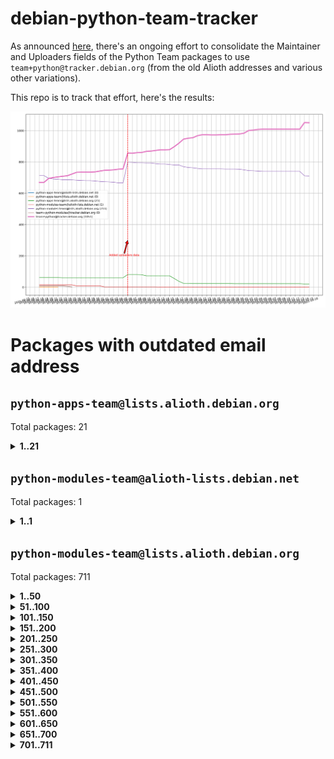 # debian-python-team-tracker



As announced [here](https://lists.debian.org/debian-python/2021/08/msg00006.html), there's an ongoing effort to consolidate the Maintainer and Uploaders fields of the Python Team packages to use `team+python@tracker.debian.org` (from the old Alioth addresses and various other variations).



This repo is to track that effort, here's the results:



![Python team emails](images/python_team_emails.svg)


# Packages with outdated email address

## `python-apps-team@lists.alioth.debian.org`
Total packages: 21
<details>
<summary><b>1..21</b></summary>


| # | Package | Version |
| --- | --- | --- |
| 1 | [archmage](https://tracker.debian.org/archmage) | 1:0.4.2.1-1 |
| 2 | [ctop](https://tracker.debian.org/ctop) | 1.0.0-2.1 |
| 3 | [cython](https://tracker.debian.org/cython) | 0.29.14-1 |
| 4 | [db2twitter](https://tracker.debian.org/db2twitter) | 0.6-1.1 |
| 5 | [dodgy](https://tracker.debian.org/dodgy) | 0.1.9-3 |
| 6 | [etm](https://tracker.debian.org/etm) | 3.2.30-1.1 |
| 7 | [firmware-microbit-micropython](https://tracker.debian.org/firmware-microbit-micropython) | 1.0.1-2 |
| 8 | [flatlatex](https://tracker.debian.org/flatlatex) | 0.8-1.1 |
| 9 | [freealchemist](https://tracker.debian.org/freealchemist) | 0.5-1.1 |
| 10 | [kanboard-cli](https://tracker.debian.org/kanboard-cli) | 0.0.2-1.1 |
| 11 | [lightyears](https://tracker.debian.org/lightyears) | 1.4-2 |
| 12 | [muttdown](https://tracker.debian.org/muttdown) | 0.3.4-1 |
| 13 | [pelican](https://tracker.debian.org/pelican) | 4.0.1+dfsg-1.1 |
| 14 | [pipenv](https://tracker.debian.org/pipenv) | 11.9.0-1.1 |
| 15 | [prospector](https://tracker.debian.org/prospector) | 1.1.7-2 |
| 16 | [pybik](https://tracker.debian.org/pybik) | 3.0-3.1 |
| 17 | [retweet](https://tracker.debian.org/retweet) | 0.10-1.1 |
| 18 | [sen](https://tracker.debian.org/sen) | 0.6.1-0.1 |
| 19 | [sinntp](https://tracker.debian.org/sinntp) | 1.6-1.2 |
| 20 | [smem](https://tracker.debian.org/smem) | 1.5-1.1 |
| 21 | [voltron](https://tracker.debian.org/voltron) | 0.1.7+git20200109-1.1 |
</details>

## `python-modules-team@alioth-lists.debian.net`
Total packages: 1
<details>
<summary><b>1..1</b></summary>


| # | Package | Version |
| --- | --- | --- |
| 1 | [setuptools-scm](https://tracker.debian.org/setuptools-scm) | 4.1.2-3 |
</details>

## `python-modules-team@lists.alioth.debian.org`
Total packages: 711
<details>
<summary><b>1..50</b></summary>


| # | Package | Version |
| --- | --- | --- |
| 1 | [anorack](https://tracker.debian.org/anorack) | 0.2.7-1 |
| 2 | [anosql](https://tracker.debian.org/anosql) | 1.0.1-1 |
| 3 | [appdirs](https://tracker.debian.org/appdirs) | 1.4.4-1 |
| 4 | [asn1crypto](https://tracker.debian.org/asn1crypto) | 1.4.0-1 |
| 5 | [astral](https://tracker.debian.org/astral) | 1.6.1-2 |
| 6 | [authheaders](https://tracker.debian.org/authheaders) | 0.13.0-1 |
| 7 | [authres](https://tracker.debian.org/authres) | 1.2.0-2 |
| 8 | [automat](https://tracker.debian.org/automat) | 20.2.0-1 |
| 9 | [azure-cosmos-table-python](https://tracker.debian.org/azure-cosmos-table-python) | 1.0.5+git20191025-5 |
| 10 | [babelfish](https://tracker.debian.org/babelfish) | 0.5.4-3 |
| 11 | [bdist-nsi](https://tracker.debian.org/bdist-nsi) | 0.1.5-2 |
| 12 | [behave](https://tracker.debian.org/behave) | 1.2.6-3 |
| 13 | [bernhard](https://tracker.debian.org/bernhard) | 0.2.6-2 |
| 14 | [betamax](https://tracker.debian.org/betamax) | 0.8.1-2 |
| 15 | [bibtexparser](https://tracker.debian.org/bibtexparser) | 1.1.0+ds-3 |
| 16 | [binaryornot](https://tracker.debian.org/binaryornot) | 0.4.4+dfsg-4 |
| 17 | [bitstruct](https://tracker.debian.org/bitstruct) | 8.9.0-1 |
| 18 | [blessings](https://tracker.debian.org/blessings) | 1.6-3 |
| 19 | [blinker](https://tracker.debian.org/blinker) | 1.4+dfsg1-0.3 |
| 20 | [bottleneck](https://tracker.debian.org/bottleneck) | 1.2.1+ds1-2 |
| 21 | [case](https://tracker.debian.org/case) | 1.5.3+dfsg-3 |
| 22 | [celery-batches](https://tracker.debian.org/celery-batches) | 0.2-2 |
| 23 | [celery-haystack](https://tracker.debian.org/celery-haystack) | 0.10-4 |
| 24 | [cerealizer](https://tracker.debian.org/cerealizer) | 0.8.1-3 |
| 25 | [chardet](https://tracker.debian.org/chardet) | 4.0.0-1 |
| 26 | [chargebee-python](https://tracker.debian.org/chargebee-python) | 1.6.6-1 |
| 27 | [chargebee2-python](https://tracker.debian.org/chargebee2-python) | 2.7.3-1 |
| 28 | [circuits](https://tracker.debian.org/circuits) | 3.1.0+ds1-2 |
| 29 | [codicefiscale](https://tracker.debian.org/codicefiscale) | 0.9+ds0-2 |
| 30 | [colorclass](https://tracker.debian.org/colorclass) | 2.2.0-2.1 |
| 31 | [colorspacious](https://tracker.debian.org/colorspacious) | 1.1.2-2 |
| 32 | [commonmark](https://tracker.debian.org/commonmark) | 0.9.1-3 |
| 33 | [constantly](https://tracker.debian.org/constantly) | 15.1.0-2 |
| 34 | [contextlib2](https://tracker.debian.org/contextlib2) | 0.6.0.post1-1 |
| 35 | [cookiecutter](https://tracker.debian.org/cookiecutter) | 1.6.0-4 |
| 36 | [coreapi](https://tracker.debian.org/coreapi) | 2.3.3-4 |
| 37 | [coreschema](https://tracker.debian.org/coreschema) | 0.0.4-3 |
| 38 | [cov-core](https://tracker.debian.org/cov-core) | 1.15.0-3 |
| 39 | [cppy](https://tracker.debian.org/cppy) | 1.1.0-2 |
| 40 | [cram](https://tracker.debian.org/cram) | 0.7-4 |
| 41 | [cssutils](https://tracker.debian.org/cssutils) | 1.0.2-3 |
| 42 | [d2to1](https://tracker.debian.org/d2to1) | 0.2.12-2 |
| 43 | [deap](https://tracker.debian.org/deap) | 1.3.1-2 |
| 44 | [debiancontributors](https://tracker.debian.org/debiancontributors) | 0.7.8-2 |
| 45 | [devpi-common](https://tracker.debian.org/devpi-common) | 3.2.2-1.1 |
| 46 | [django-ajax-selects](https://tracker.debian.org/django-ajax-selects) | 1.7.0-3 |
| 47 | [django-anymail](https://tracker.debian.org/django-anymail) | 7.1.0-1 |
| 48 | [django-bitfield](https://tracker.debian.org/django-bitfield) | 1.9.6-2 |
| 49 | [django-countries](https://tracker.debian.org/django-countries) | 6.0-1 |
| 50 | [django-dirtyfields](https://tracker.debian.org/django-dirtyfields) | 1.3.1-2 |
</details>
<details>
<summary><b>51..100</b></summary>

| # | Package | Version |
| --- | --- | --- |
| 51 | [django-downloadview](https://tracker.debian.org/django-downloadview) | 2.1.1-1 |
| 52 | [django-environ](https://tracker.debian.org/django-environ) | 0.4.4-2 |
| 53 | [django-filter](https://tracker.debian.org/django-filter) | 2.4.0-1 |
| 54 | [django-fsm-admin](https://tracker.debian.org/django-fsm-admin) | 1.2.4-2 |
| 55 | [django-hvad](https://tracker.debian.org/django-hvad) | 1.8.0-1.1 |
| 56 | [django-impersonate](https://tracker.debian.org/django-impersonate) | 1.5-1 |
| 57 | [django-js-reverse](https://tracker.debian.org/django-js-reverse) | 0.7.3-1.1 |
| 58 | [django-macaddress](https://tracker.debian.org/django-macaddress) | 1.5.0-2 |
| 59 | [django-markupfield](https://tracker.debian.org/django-markupfield) | 2.0.0-1 |
| 60 | [django-memoize](https://tracker.debian.org/django-memoize) | 2.2.0+dfsg-1 |
| 61 | [django-nose](https://tracker.debian.org/django-nose) | 1.4.6-2.1 |
| 62 | [django-notification](https://tracker.debian.org/django-notification) | 1.2.0-3 |
| 63 | [django-organizations](https://tracker.debian.org/django-organizations) | 1.1.2-1 |
| 64 | [django-pagination](https://tracker.debian.org/django-pagination) | 1.0.7-4 |
| 65 | [django-paintstore](https://tracker.debian.org/django-paintstore) | 0.2-4 |
| 66 | [django-picklefield](https://tracker.debian.org/django-picklefield) | 3.0.1-1 |
| 67 | [django-pipeline](https://tracker.debian.org/django-pipeline) | 1.6.14-3 |
| 68 | [django-q](https://tracker.debian.org/django-q) | 1.2.1-1 |
| 69 | [django-recurrence](https://tracker.debian.org/django-recurrence) | 1.10.3-1 |
| 70 | [django-redis-sessions](https://tracker.debian.org/django-redis-sessions) | 0.6.1-2 |
| 71 | [django-simple-redis-admin](https://tracker.debian.org/django-simple-redis-admin) | 1.4.0-2 |
| 72 | [django-stronghold](https://tracker.debian.org/django-stronghold) | 0.3.0+debian-2 |
| 73 | [django-webpack-loader](https://tracker.debian.org/django-webpack-loader) | 0.6.0-2 |
| 74 | [django-websocket-redis](https://tracker.debian.org/django-websocket-redis) | 0.4.7-2 |
| 75 | [django-wkhtmltopdf](https://tracker.debian.org/django-wkhtmltopdf) | 3.3.0-1 |
| 76 | [django-xmlrpc](https://tracker.debian.org/django-xmlrpc) | 0.1.8-2 |
| 77 | [djangorestframework-api-key](https://tracker.debian.org/djangorestframework-api-key) | 2.0.0-2 |
| 78 | [djangorestframework-filters](https://tracker.debian.org/djangorestframework-filters) | 1.0.0.dev0-1 |
| 79 | [dkimpy](https://tracker.debian.org/dkimpy) | 1.0.5-1 |
| 80 | [dnsdiag](https://tracker.debian.org/dnsdiag) | 1.7.0-1 |
| 81 | [dnspython](https://tracker.debian.org/dnspython) | 2.0.0-1 |
| 82 | [dockerpty](https://tracker.debian.org/dockerpty) | 0.4.1-2 |
| 83 | [dominate](https://tracker.debian.org/dominate) | 2.3.1-2 |
| 84 | [doublex](https://tracker.debian.org/doublex) | 1.9.2-1 |
| 85 | [drf-generators](https://tracker.debian.org/drf-generators) | 0.5.0-1 |
| 86 | [easyprocess](https://tracker.debian.org/easyprocess) | 0.2.5-2 |
| 87 | [elasticsearch-curator](https://tracker.debian.org/elasticsearch-curator) | 5.8.1-1 |
| 88 | [entrypoints](https://tracker.debian.org/entrypoints) | 0.3-3 |
| 89 | [enum34](https://tracker.debian.org/enum34) | 1.1.6-4 |
| 90 | [enzyme](https://tracker.debian.org/enzyme) | 0.4.1-2 |
| 91 | [exam](https://tracker.debian.org/exam) | 0.10.5-3 |
| 92 | [factory-boy](https://tracker.debian.org/factory-boy) | 2.11.1-3 |
| 93 | [faker](https://tracker.debian.org/faker) | 0.9.3-0.1 |
| 94 | [fakesleep](https://tracker.debian.org/fakesleep) | 0.1-2 |
| 95 | [fastchunking](https://tracker.debian.org/fastchunking) | 0.0.3-2 |
| 96 | [feedgenerator](https://tracker.debian.org/feedgenerator) | 1.9-2 |
| 97 | [flake8-polyfill](https://tracker.debian.org/flake8-polyfill) | 1.0.2-2 |
| 98 | [flask-api](https://tracker.debian.org/flask-api) | 1.1+dfsg-1.1 |
| 99 | [flask-assets](https://tracker.debian.org/flask-assets) | 2.0-1 |
| 100 | [flask-babelex](https://tracker.debian.org/flask-babelex) | 0.9.4-1 |
</details>
<details>
<summary><b>101..150</b></summary>

| # | Package | Version |
| --- | --- | --- |
| 101 | [flask-bcrypt](https://tracker.debian.org/flask-bcrypt) | 0.7.1-2 |
| 102 | [flask-compress](https://tracker.debian.org/flask-compress) | 1.4.0-3 |
| 103 | [flask-gravatar](https://tracker.debian.org/flask-gravatar) | 0.4.2-2 |
| 104 | [flask-htmlmin](https://tracker.debian.org/flask-htmlmin) | 1.3.2-2 |
| 105 | [flask-ldapconn](https://tracker.debian.org/flask-ldapconn) | 0.7.2-1.1 |
| 106 | [flask-limiter](https://tracker.debian.org/flask-limiter) | 1.0.1-2 |
| 107 | [flask-login](https://tracker.debian.org/flask-login) | 0.5.0-1 |
| 108 | [flask-mail](https://tracker.debian.org/flask-mail) | 0.9.1+dfsg1-1.1 |
| 109 | [flask-mongoengine](https://tracker.debian.org/flask-mongoengine) | 0.9.3-4 |
| 110 | [flask-multistatic](https://tracker.debian.org/flask-multistatic) | 1.0-2 |
| 111 | [flask-paranoid](https://tracker.debian.org/flask-paranoid) | 0.2.0-3.1 |
| 112 | [flask-script](https://tracker.debian.org/flask-script) | 2.0.6-2 |
| 113 | [flask-silk](https://tracker.debian.org/flask-silk) | 0.2-18 |
| 114 | [flask-wtf](https://tracker.debian.org/flask-wtf) | 0.14.3-1 |
| 115 | [flufl.bounce](https://tracker.debian.org/flufl.bounce) | 3.0.1-1 |
| 116 | [flufl.enum](https://tracker.debian.org/flufl.enum) | 4.1.1-3 |
| 117 | [flufl.i18n](https://tracker.debian.org/flufl.i18n) | 3.0.1-1 |
| 118 | [flufl.lock](https://tracker.debian.org/flufl.lock) | 5.0.1-1 |
| 119 | [flufl.password](https://tracker.debian.org/flufl.password) | 1.3-3 |
| 120 | [flufl.testing](https://tracker.debian.org/flufl.testing) | 0.7-2 |
| 121 | [freetype-py](https://tracker.debian.org/freetype-py) | 2.2.0-1 |
| 122 | [gerritlib](https://tracker.debian.org/gerritlib) | 0.8.0-2 |
| 123 | [gmplot](https://tracker.debian.org/gmplot) | 1.2.0-2 |
| 124 | [gpxpy](https://tracker.debian.org/gpxpy) | 1.4.2-1 |
| 125 | [gtextfsm](https://tracker.debian.org/gtextfsm) | 1.1.0-2 |
| 126 | [gtts](https://tracker.debian.org/gtts) | 2.0.3-1 |
| 127 | [gtts-token](https://tracker.debian.org/gtts-token) | 1.1.3-1 |
| 128 | [guzzle-sphinx-theme](https://tracker.debian.org/guzzle-sphinx-theme) | 0.7.11-5 |
| 129 | [hachoir](https://tracker.debian.org/hachoir) | 3.1.0+dfsg-3 |
| 130 | [haproxy-log-analysis](https://tracker.debian.org/haproxy-log-analysis) | 2.0~b0-2 |
| 131 | [heapdict](https://tracker.debian.org/heapdict) | 1.0.1-1 |
| 132 | [hiro](https://tracker.debian.org/hiro) | 0.5-2 |
| 133 | [httpx](https://tracker.debian.org/httpx) | 0.16.1-1 |
| 134 | [hypothesis-auto](https://tracker.debian.org/hypothesis-auto) | 1.1.4-2 |
| 135 | [importmagic](https://tracker.debian.org/importmagic) | 0.1.7-2 |
| 136 | [inflection](https://tracker.debian.org/inflection) | 0.3.1-2 |
| 137 | [ipdb](https://tracker.debian.org/ipdb) | 0.13.3-1 |
| 138 | [isodate](https://tracker.debian.org/isodate) | 0.6.0-2 |
| 139 | [itypes](https://tracker.debian.org/itypes) | 1.1.0-4 |
| 140 | [jaraco.itertools](https://tracker.debian.org/jaraco.itertools) | 2.0.1-4 |
| 141 | [javaproperties](https://tracker.debian.org/javaproperties) | 0.7.0-1 |
| 142 | [jinja2-time](https://tracker.debian.org/jinja2-time) | 0.2.0-2 |
| 143 | [jpy](https://tracker.debian.org/jpy) | 0.9.0-3 |
| 144 | [jpylyzer](https://tracker.debian.org/jpylyzer) | 2.0.0-3 |
| 145 | [json-tricks](https://tracker.debian.org/json-tricks) | 3.11.0-2 |
| 146 | [jsonhyperschema-codec](https://tracker.debian.org/jsonhyperschema-codec) | 1.0.3-2 |
| 147 | [jsonpickle](https://tracker.debian.org/jsonpickle) | 1.2-1 |
| 148 | [junos-eznc](https://tracker.debian.org/junos-eznc) | 2.1.7-3 |
| 149 | [jupyter-sphinx-theme](https://tracker.debian.org/jupyter-sphinx-theme) | 0.0.6+ds1-10 |
| 150 | [kitchen](https://tracker.debian.org/kitchen) | 1.2.6-2 |
</details>
<details>
<summary><b>151..200</b></summary>

| # | Package | Version |
| --- | --- | --- |
| 151 | [kivy](https://tracker.debian.org/kivy) | 1.11.0-2 |
| 152 | [lazr.delegates](https://tracker.debian.org/lazr.delegates) | 2.0.3-2 |
| 153 | [lazr.smtptest](https://tracker.debian.org/lazr.smtptest) | 2.0.3-2 |
| 154 | [lexicon](https://tracker.debian.org/lexicon) | 3.3.17-1 |
| 155 | [libthumbor](https://tracker.debian.org/libthumbor) | 1.3.3-2 |
| 156 | [logilab-constraint](https://tracker.debian.org/logilab-constraint) | 0.6.0-2 |
| 157 | [mako](https://tracker.debian.org/mako) | 1.1.3+ds1-2 |
| 158 | [manuel](https://tracker.debian.org/manuel) | 1.10.1-2 |
| 159 | [markupsafe](https://tracker.debian.org/markupsafe) | 1.1.1-1 |
| 160 | [mercurial-extension-utils](https://tracker.debian.org/mercurial-extension-utils) | 1.5.1-1 |
| 161 | [mercurial-extension-utils](https://tracker.debian.org/mercurial-extension-utils) | 1.5.1-3 |
| 162 | [mercurial-keyring](https://tracker.debian.org/mercurial-keyring) | 1.3.1-3 |
| 163 | [microsoft-authentication-extensions-for-python](https://tracker.debian.org/microsoft-authentication-extensions-for-python) | 0.3.0-1 |
| 164 | [milksnake](https://tracker.debian.org/milksnake) | 0.1.5-1 |
| 165 | [mimerender](https://tracker.debian.org/mimerender) | 0.6.0-2 |
| 166 | [mmllib](https://tracker.debian.org/mmllib) | 0.3.0.post1-2 |
| 167 | [mockldap](https://tracker.debian.org/mockldap) | 0.3.0-4 |
| 168 | [modernize](https://tracker.debian.org/modernize) | 0.7-2 |
| 169 | [moksha.common](https://tracker.debian.org/moksha.common) | 1.2.5-4 |
| 170 | [more-itertools](https://tracker.debian.org/more-itertools) | 4.2.0-3 |
| 171 | [mrtparse](https://tracker.debian.org/mrtparse) | 1.6-2 |
| 172 | [musicbrainzngs](https://tracker.debian.org/musicbrainzngs) | 0.7.1-2 |
| 173 | [mutagen](https://tracker.debian.org/mutagen) | 1.45.1-2 |
| 174 | [mwic](https://tracker.debian.org/mwic) | 0.7.8-1 |
| 175 | [mysql-connector-python](https://tracker.debian.org/mysql-connector-python) | 8.0.15-2 |
| 176 | [nb2plots](https://tracker.debian.org/nb2plots) | 0.6-2 |
| 177 | [netifaces](https://tracker.debian.org/netifaces) | 0.10.9-0.2 |
| 178 | [netmiko](https://tracker.debian.org/netmiko) | 2.4.2-1 |
| 179 | [networkx](https://tracker.debian.org/networkx) | 2.5+ds-2 |
| 180 | [nose](https://tracker.debian.org/nose) | 1.3.7-6 |
| 181 | [nose](https://tracker.debian.org/nose) | 1.3.7-7 |
| 182 | [nose2](https://tracker.debian.org/nose2) | 0.9.2-1 |
| 183 | [nose2-cov](https://tracker.debian.org/nose2-cov) | 1.0a4-3 |
| 184 | [ntplib](https://tracker.debian.org/ntplib) | 0.3.3-2 |
| 185 | [numpy-stl](https://tracker.debian.org/numpy-stl) | 2.9.0-1 |
| 186 | [numpydoc](https://tracker.debian.org/numpydoc) | 1.1.0-3 |
| 187 | [obsub](https://tracker.debian.org/obsub) | 0.2-4 |
| 188 | [okasha](https://tracker.debian.org/okasha) | 0.2.4-4 |
| 189 | [overpass](https://tracker.debian.org/overpass) | 0.7-1 |
| 190 | [paramiko](https://tracker.debian.org/paramiko) | 2.7.2-1 |
| 191 | [pastescript](https://tracker.debian.org/pastescript) | 2.0.2-4 |
| 192 | [pcapy](https://tracker.debian.org/pcapy) | 0.11.4-2 |
| 193 | [pdfkit](https://tracker.debian.org/pdfkit) | 0.6.1-2 |
| 194 | [pep8](https://tracker.debian.org/pep8) | 1.7.1-9 |
| 195 | [pep8-naming](https://tracker.debian.org/pep8-naming) | 0.10.0-1 |
| 196 | [pg8000](https://tracker.debian.org/pg8000) | 1.10.6-2 |
| 197 | [pidcat](https://tracker.debian.org/pidcat) | 2.1.0-4 |
| 198 | [pilkit](https://tracker.debian.org/pilkit) | 2.0-3 |
| 199 | [plastex](https://tracker.debian.org/plastex) | 2.1-2 |
| 200 | [ply](https://tracker.debian.org/ply) | 3.11-4 |
</details>
<details>
<summary><b>201..250</b></summary>

| # | Package | Version |
| --- | --- | --- |
| 201 | [portio](https://tracker.debian.org/portio) | 0.5-4 |
| 202 | [postgresfixture](https://tracker.debian.org/postgresfixture) | 0.4.2-1 |
| 203 | [power](https://tracker.debian.org/power) | 1.4+dfsg-4 |
| 204 | [pprintpp](https://tracker.debian.org/pprintpp) | 0.4.0-2 |
| 205 | [preggy](https://tracker.debian.org/preggy) | 1.4.4-1 |
| 206 | [prettytable](https://tracker.debian.org/prettytable) | 0.7.2-5 |
| 207 | [proxmoxer](https://tracker.debian.org/proxmoxer) | 1.0.3-2 |
| 208 | [ptable](https://tracker.debian.org/ptable) | 0.9.2-2 |
| 209 | [py-macaroon-bakery](https://tracker.debian.org/py-macaroon-bakery) | 1.3.1-1 |
| 210 | [py-radix](https://tracker.debian.org/py-radix) | 0.10.0-3 |
| 211 | [py3dns](https://tracker.debian.org/py3dns) | 3.2.1-1 |
| 212 | [pyasn1](https://tracker.debian.org/pyasn1) | 0.4.8-1 |
| 213 | [pybindgen](https://tracker.debian.org/pybindgen) | 0.20.0+dfsg1-2 |
| 214 | [pycairo](https://tracker.debian.org/pycairo) | 1.16.2-3 |
| 215 | [pycairo](https://tracker.debian.org/pycairo) | 1.16.2-4 |
| 216 | [pycallgraph](https://tracker.debian.org/pycallgraph) | 1.1.3-1.2 |
| 217 | [pycares](https://tracker.debian.org/pycares) | 3.1.1-1 |
| 218 | [pycifrw](https://tracker.debian.org/pycifrw) | 4.4-2 |
| 219 | [pyclamd](https://tracker.debian.org/pyclamd) | 0.4.0-2 |
| 220 | [pycodestyle](https://tracker.debian.org/pycodestyle) | 2.6.0-1 |
| 221 | [pycparser](https://tracker.debian.org/pycparser) | 2.20-3 |
| 222 | [pycryptodome](https://tracker.debian.org/pycryptodome) | 3.9.7+dfsg1-1 |
| 223 | [pycxx](https://tracker.debian.org/pycxx) | 7.1.4-0.1 |
| 224 | [pydbus](https://tracker.debian.org/pydbus) | 0.6.0-4 |
| 225 | [pydenticon](https://tracker.debian.org/pydenticon) | 0.3.1-2 |
| 226 | [pydispatcher](https://tracker.debian.org/pydispatcher) | 2.0.5-2 |
| 227 | [pydle](https://tracker.debian.org/pydle) | 0.9.4-2 |
| 228 | [pyeapi](https://tracker.debian.org/pyeapi) | 0.8.1-2 |
| 229 | [pyee](https://tracker.debian.org/pyee) | 7.0.2-1 |
| 230 | [pyenchant](https://tracker.debian.org/pyenchant) | 3.2.0-1 |
| 231 | [pyfg](https://tracker.debian.org/pyfg) | 0.50-2 |
| 232 | [pyfiglet](https://tracker.debian.org/pyfiglet) | 0.8.0+dfsg-1 |
| 233 | [pyfribidi](https://tracker.debian.org/pyfribidi) | 0.12.0+repack-7 |
| 234 | [pygame](https://tracker.debian.org/pygame) | 1.9.6+dfsg-2 |
| 235 | [pygeoif](https://tracker.debian.org/pygeoif) | 0.7-2 |
| 236 | [pygithub](https://tracker.debian.org/pygithub) | 1.43.7-1 |
| 237 | [pygments](https://tracker.debian.org/pygments) | 2.3.1+dfsg-3 |
| 238 | [pygtail](https://tracker.debian.org/pygtail) | 0.6.1-2 |
| 239 | [pygtkspellcheck](https://tracker.debian.org/pygtkspellcheck) | 4.0.5-2 |
| 240 | [pyhamcrest](https://tracker.debian.org/pyhamcrest) | 1.9.0-3 |
| 241 | [pyinotify](https://tracker.debian.org/pyinotify) | 0.9.6-1.3 |
| 242 | [pyiosxr](https://tracker.debian.org/pyiosxr) | 0.52-1.1 |
| 243 | [pyjavaproperties](https://tracker.debian.org/pyjavaproperties) | 0.7-2 |
| 244 | [pyjokes](https://tracker.debian.org/pyjokes) | 0.5.0-3 |
| 245 | [pykcs11](https://tracker.debian.org/pykcs11) | 1.5.10-1 |
| 246 | [pylama](https://tracker.debian.org/pylama) | 7.4.3-3 |
| 247 | [pylibmc](https://tracker.debian.org/pylibmc) | 1.5.2-3 |
| 248 | [pylint-celery](https://tracker.debian.org/pylint-celery) | 0.3-5 |
| 249 | [pylint-common](https://tracker.debian.org/pylint-common) | 0.2.5-4 |
| 250 | [pylint-django](https://tracker.debian.org/pylint-django) | 2.0.13-1 |
</details>
<details>
<summary><b>251..300</b></summary>

| # | Package | Version |
| --- | --- | --- |
| 251 | [pylint-flask](https://tracker.debian.org/pylint-flask) | 0.5-4 |
| 252 | [pylint-plugin-utils](https://tracker.debian.org/pylint-plugin-utils) | 0.6-1 |
| 253 | [pymacs](https://tracker.debian.org/pymacs) | 0.25-3 |
| 254 | [pymilter](https://tracker.debian.org/pymilter) | 1.0.4-2 |
| 255 | [pymodbus](https://tracker.debian.org/pymodbus) | 2.1.0+dfsg-2 |
| 256 | [pymssql](https://tracker.debian.org/pymssql) | 2.1.4+dfsg-3 |
| 257 | [pymupdf](https://tracker.debian.org/pymupdf) | 1.17.4+ds1-2 |
| 258 | [pynag](https://tracker.debian.org/pynag) | 1.1.2+dfsg-2 |
| 259 | [pynliner](https://tracker.debian.org/pynliner) | 0.8.0-2 |
| 260 | [pyopengl](https://tracker.debian.org/pyopengl) | 3.1.5+dfsg-1 |
| 261 | [pypandoc](https://tracker.debian.org/pypandoc) | 1.5+ds0-1 |
| 262 | [pyparsing](https://tracker.debian.org/pyparsing) | 2.4.7-1 |
| 263 | [pyphen](https://tracker.debian.org/pyphen) | 0.9.5-3 |
| 264 | [pyprind](https://tracker.debian.org/pyprind) | 2.11.2-2 |
| 265 | [pyquery](https://tracker.debian.org/pyquery) | 1.2.9-4 |
| 266 | [pyrad](https://tracker.debian.org/pyrad) | 2.1-2 |
| 267 | [pyrsistent](https://tracker.debian.org/pyrsistent) | 0.15.5-1 |
| 268 | [pysendfile](https://tracker.debian.org/pysendfile) | 2.0.1-3 |
| 269 | [pysimplesoap](https://tracker.debian.org/pysimplesoap) | 1.16.2-3 |
| 270 | [pysmi](https://tracker.debian.org/pysmi) | 0.3.2-2 |
| 271 | [pysodium](https://tracker.debian.org/pysodium) | 0.7.0-2 |
| 272 | [pyspf](https://tracker.debian.org/pyspf) | 2.0.14-2 |
| 273 | [pysrt](https://tracker.debian.org/pysrt) | 1.0.1-2 |
| 274 | [pyssim](https://tracker.debian.org/pyssim) | 0.2-2 |
| 275 | [pystemd](https://tracker.debian.org/pystemd) | 0.7.0-4 |
| 276 | [pysubnettree](https://tracker.debian.org/pysubnettree) | 0.33-1 |
| 277 | [pytaglib](https://tracker.debian.org/pytaglib) | 0.3.6+dfsg-2 |
| 278 | [pytds](https://tracker.debian.org/pytds) | 1.10.0-1 |
| 279 | [pytest-arraydiff](https://tracker.debian.org/pytest-arraydiff) | 0.3-1 |
| 280 | [pytest-bdd](https://tracker.debian.org/pytest-bdd) | 3.2.1-1 |
| 281 | [pytest-cookies](https://tracker.debian.org/pytest-cookies) | 0.4.0-1 |
| 282 | [pytest-django](https://tracker.debian.org/pytest-django) | 3.5.1-1 |
| 283 | [pytest-expect](https://tracker.debian.org/pytest-expect) | 1.1.0-2 |
| 284 | [pytest-forked](https://tracker.debian.org/pytest-forked) | 1.3.0-1 |
| 285 | [pytest-helpers-namespace](https://tracker.debian.org/pytest-helpers-namespace) | 2019.1.8-1 |
| 286 | [pytest-httpbin](https://tracker.debian.org/pytest-httpbin) | 1.0.0-2 |
| 287 | [pytest-instafail](https://tracker.debian.org/pytest-instafail) | 0.4.2-1 |
| 288 | [pytest-remotedata](https://tracker.debian.org/pytest-remotedata) | 0.3.2-1 |
| 289 | [pytest-runner](https://tracker.debian.org/pytest-runner) | 2.11.1-1.2 |
| 290 | [pytest-sugar](https://tracker.debian.org/pytest-sugar) | 0.9.4-1 |
| 291 | [pytest-tornado](https://tracker.debian.org/pytest-tornado) | 0.8.1-1 |
| 292 | [pytest-vcr](https://tracker.debian.org/pytest-vcr) | 1.0.2-2 |
| 293 | [pytest-xvfb](https://tracker.debian.org/pytest-xvfb) | 1.2.0-1 |
| 294 | [python-activipy](https://tracker.debian.org/python-activipy) | 0.1-7 |
| 295 | [python-adal](https://tracker.debian.org/python-adal) | 1.2.2-1 |
| 296 | [python-agate](https://tracker.debian.org/python-agate) | 1.6.1-1 |
| 297 | [python-agate-excel](https://tracker.debian.org/python-agate-excel) | 0.2.3-1 |
| 298 | [python-aiohttp-security](https://tracker.debian.org/python-aiohttp-security) | 0.4.0-2 |
| 299 | [python-aiohttp-session](https://tracker.debian.org/python-aiohttp-session) | 2.9.0-2 |
| 300 | [python-aioinflux](https://tracker.debian.org/python-aioinflux) | 0.9.0-2 |
</details>
<details>
<summary><b>301..350</b></summary>

| # | Package | Version |
| --- | --- | --- |
| 301 | [python-aiomeasures](https://tracker.debian.org/python-aiomeasures) | 0.5.14-3 |
| 302 | [python-altair](https://tracker.debian.org/python-altair) | 4.0.1-2 |
| 303 | [python-amqplib](https://tracker.debian.org/python-amqplib) | 1.0.2-2 |
| 304 | [python-anyjson](https://tracker.debian.org/python-anyjson) | 0.3.3-2 |
| 305 | [python-apptools](https://tracker.debian.org/python-apptools) | 4.5.0-1.1 |
| 306 | [python-aptly](https://tracker.debian.org/python-aptly) | 0.12.10-2 |
| 307 | [python-args](https://tracker.debian.org/python-args) | 0.1.0-3 |
| 308 | [python-arpy](https://tracker.debian.org/python-arpy) | 1.1.1-4 |
| 309 | [python-astor](https://tracker.debian.org/python-astor) | 0.8.1-1 |
| 310 | [python-async-timeout](https://tracker.debian.org/python-async-timeout) | 3.0.1-1.1 |
| 311 | [python-azure-devtools](https://tracker.debian.org/python-azure-devtools) | 1.2.0-1 |
| 312 | [python-base58](https://tracker.debian.org/python-base58) | 1.0.3-1.1 |
| 313 | [python-bcdoc](https://tracker.debian.org/python-bcdoc) | 0.16.0-2 |
| 314 | [python-bioblend](https://tracker.debian.org/python-bioblend) | 0.7.0-3 |
| 315 | [python-bitbucket-api](https://tracker.debian.org/python-bitbucket-api) | 0.5.0-3 |
| 316 | [python-box](https://tracker.debian.org/python-box) | 3.4.6-2 |
| 317 | [python-btrees](https://tracker.debian.org/python-btrees) | 4.3.1-2 |
| 318 | [python-cachecontrol](https://tracker.debian.org/python-cachecontrol) | 0.12.6-1 |
| 319 | [python-can](https://tracker.debian.org/python-can) | 3.3.2.final~github-2 |
| 320 | [python-cement](https://tracker.debian.org/python-cement) | 2.10.0-2 |
| 321 | [python-cerberus](https://tracker.debian.org/python-cerberus) | 1.3.2-1 |
| 322 | [python-click-log](https://tracker.debian.org/python-click-log) | 0.2.1-2 |
| 323 | [python-click-threading](https://tracker.debian.org/python-click-threading) | 0.4.4-2 |
| 324 | [python-clint](https://tracker.debian.org/python-clint) | 0.5.1-3 |
| 325 | [python-cluster](https://tracker.debian.org/python-cluster) | 1.3.3-3 |
| 326 | [python-cmarkgfm](https://tracker.debian.org/python-cmarkgfm) | 0.4.2-1 |
| 327 | [python-coloredlogs](https://tracker.debian.org/python-coloredlogs) | 7.3-2 |
| 328 | [python-colour](https://tracker.debian.org/python-colour) | 0.1.5-2 |
| 329 | [python-commentjson](https://tracker.debian.org/python-commentjson) | 0.8.3-2 |
| 330 | [python-consul](https://tracker.debian.org/python-consul) | 0.7.1-1.1 |
| 331 | [python-cookies](https://tracker.debian.org/python-cookies) | 2.2.1-3 |
| 332 | [python-cpuinfo](https://tracker.debian.org/python-cpuinfo) | 5.0.0-2 |
| 333 | [python-crcmod](https://tracker.debian.org/python-crcmod) | 1.7+dfsg-2 |
| 334 | [python-cs](https://tracker.debian.org/python-cs) | 2.7.1-1 |
| 335 | [python-cssselect2](https://tracker.debian.org/python-cssselect2) | 0.3.0-1 |
| 336 | [python-cycler](https://tracker.debian.org/python-cycler) | 0.10.0-3 |
| 337 | [python-daiquiri](https://tracker.debian.org/python-daiquiri) | 1.6.0-1 |
| 338 | [python-dbfread](https://tracker.debian.org/python-dbfread) | 2.0.7-3 |
| 339 | [python-decorator](https://tracker.debian.org/python-decorator) | 4.4.2-2 |
| 340 | [python-demjson](https://tracker.debian.org/python-demjson) | 2.2.4-5 |
| 341 | [python-diaspy](https://tracker.debian.org/python-diaspy) | 0.6.0-2 |
| 342 | [python-dict2xml](https://tracker.debian.org/python-dict2xml) | 1.7.0-1 |
| 343 | [python-dictobj](https://tracker.debian.org/python-dictobj) | 0.4-4 |
| 344 | [python-distro](https://tracker.debian.org/python-distro) | 1.5.0-1 |
| 345 | [python-distutils-extra](https://tracker.debian.org/python-distutils-extra) | 2.45 |
| 346 | [python-django-braces](https://tracker.debian.org/python-django-braces) | 1.14.0-1 |
| 347 | [python-django-casclient](https://tracker.debian.org/python-django-casclient) | 1.5.3-1 |
| 348 | [python-django-dbconn-retry](https://tracker.debian.org/python-django-dbconn-retry) | 0.1.5-1.1 |
| 349 | [python-django-etcd-settings](https://tracker.debian.org/python-django-etcd-settings) | 0.1.13+dfsg-3 |
| 350 | [python-django-gravatar2](https://tracker.debian.org/python-django-gravatar2) | 1.4.4-2 |
</details>
<details>
<summary><b>351..400</b></summary>

| # | Package | Version |
| --- | --- | --- |
| 351 | [python-django-imagekit](https://tracker.debian.org/python-django-imagekit) | 4.0.2-3 |
| 352 | [python-django-jsonfield](https://tracker.debian.org/python-django-jsonfield) | 1.4.0-2 |
| 353 | [python-django-ordered-model](https://tracker.debian.org/python-django-ordered-model) | 3.4.1-1 |
| 354 | [python-django-push-notifications](https://tracker.debian.org/python-django-push-notifications) | 1.4.1-1 |
| 355 | [python-django-rest-framework-guardian](https://tracker.debian.org/python-django-rest-framework-guardian) | 0.3.0-2 |
| 356 | [python-django-rest-hooks](https://tracker.debian.org/python-django-rest-hooks) | 1.6.0-1.1 |
| 357 | [python-django-rules](https://tracker.debian.org/python-django-rules) | 2.2.0-1 |
| 358 | [python-django-simple-history](https://tracker.debian.org/python-django-simple-history) | 2.7.0-1.1 |
| 359 | [python-django-split-settings](https://tracker.debian.org/python-django-split-settings) | 0.3.0-2 |
| 360 | [python-dnslib](https://tracker.debian.org/python-dnslib) | 0.9.14-1 |
| 361 | [python-docutils](https://tracker.debian.org/python-docutils) | 0.16+dfsg-2 |
| 362 | [python-doubleratchet](https://tracker.debian.org/python-doubleratchet) | 0.6.0-2 |
| 363 | [python-dpkt](https://tracker.debian.org/python-dpkt) | 1.9.2-2 |
| 364 | [python-easywebdav](https://tracker.debian.org/python-easywebdav) | 1.2.0-8 |
| 365 | [python-enable](https://tracker.debian.org/python-enable) | 4.8.1-1 |
| 366 | [python-envisage](https://tracker.debian.org/python-envisage) | 4.9.0-2.1 |
| 367 | [python-envparse](https://tracker.debian.org/python-envparse) | 0.2.0-2 |
| 368 | [python-envs](https://tracker.debian.org/python-envs) | 1.2.6-1.1 |
| 369 | [python-epc](https://tracker.debian.org/python-epc) | 0.0.5-3 |
| 370 | [python-etcd](https://tracker.debian.org/python-etcd) | 0.4.5-2 |
| 371 | [python-ethtool](https://tracker.debian.org/python-ethtool) | 0.14-3 |
| 372 | [python-ewmh](https://tracker.debian.org/python-ewmh) | 0.1.6-2 |
| 373 | [python-exchangelib](https://tracker.debian.org/python-exchangelib) | 3.2.0-1 |
| 374 | [python-exotel](https://tracker.debian.org/python-exotel) | 0.1.5-2 |
| 375 | [python-fastimport](https://tracker.debian.org/python-fastimport) | 0.9.8-5 |
| 376 | [python-feather-format](https://tracker.debian.org/python-feather-format) | 0.3.1+dfsg1-4 |
| 377 | [python-flaky](https://tracker.debian.org/python-flaky) | 3.7.0-1 |
| 378 | [python-flask-jwt-extended](https://tracker.debian.org/python-flask-jwt-extended) | 3.24.1-2 |
| 379 | [python-flask-marshmallow](https://tracker.debian.org/python-flask-marshmallow) | 0.10.1-4 |
| 380 | [python-flask-seeder](https://tracker.debian.org/python-flask-seeder) | 0.1~a2-2 |
| 381 | [python-flor](https://tracker.debian.org/python-flor) | 1.1.3-1 |
| 382 | [python-ftputil](https://tracker.debian.org/python-ftputil) | 3.4-3 |
| 383 | [python-fudge](https://tracker.debian.org/python-fudge) | 1.1.0-2 |
| 384 | [python-gammu](https://tracker.debian.org/python-gammu) | 2.12-2 |
| 385 | [python-gear](https://tracker.debian.org/python-gear) | 0.5.8-5 |
| 386 | [python-genty](https://tracker.debian.org/python-genty) | 1.3.2-1 |
| 387 | [python-geoip](https://tracker.debian.org/python-geoip) | 1.3.2-3 |
| 388 | [python-geoip2](https://tracker.debian.org/python-geoip2) | 2.9.0+dfsg1-2 |
| 389 | [python-getdns](https://tracker.debian.org/python-getdns) | 1.0.0~b1-2 |
| 390 | [python-gflags](https://tracker.debian.org/python-gflags) | 1.5.1-7 |
| 391 | [python-glob2](https://tracker.debian.org/python-glob2) | 0.5-3 |
| 392 | [python-gmpy2](https://tracker.debian.org/python-gmpy2) | 2.1.0~b5-0.1 |
| 393 | [python-gntp](https://tracker.debian.org/python-gntp) | 1.0.3-2 |
| 394 | [python-gnupg](https://tracker.debian.org/python-gnupg) | 0.4.6-1 |
| 395 | [python-guizero](https://tracker.debian.org/python-guizero) | 1.1.0+dfsg1-2 |
| 396 | [python-hashids](https://tracker.debian.org/python-hashids) | 1.3.1-1 |
| 397 | [python-hidapi](https://tracker.debian.org/python-hidapi) | 0.9.0.post3-2 |
| 398 | [python-hiredis](https://tracker.debian.org/python-hiredis) | 1.0.1-1 |
| 399 | [python-hpilo](https://tracker.debian.org/python-hpilo) | 4.3-3 |
| 400 | [python-html2text](https://tracker.debian.org/python-html2text) | 2020.1.16-1 |
</details>
<details>
<summary><b>401..450</b></summary>

| # | Package | Version |
| --- | --- | --- |
| 401 | [python-http-parser](https://tracker.debian.org/python-http-parser) | 0.9.0-1 |
| 402 | [python-httptools](https://tracker.debian.org/python-httptools) | 0.1.1-1 |
| 403 | [python-ibm-cloud-sdk-core](https://tracker.debian.org/python-ibm-cloud-sdk-core) | 1.6.2-1 |
| 404 | [python-icalendar](https://tracker.debian.org/python-icalendar) | 4.0.3-4 |
| 405 | [python-idna](https://tracker.debian.org/python-idna) | 2.10-1 |
| 406 | [python-imagesize](https://tracker.debian.org/python-imagesize) | 1.2.0-2 |
| 407 | [python-iniparse](https://tracker.debian.org/python-iniparse) | 0.4-3 |
| 408 | [python-ipaddr](https://tracker.debian.org/python-ipaddr) | 2.2.0-4 |
| 409 | [python-ipaddress](https://tracker.debian.org/python-ipaddress) | 1.0.23-1 |
| 410 | [python-ipfix](https://tracker.debian.org/python-ipfix) | 0.9.7-2 |
| 411 | [python-irodsclient](https://tracker.debian.org/python-irodsclient) | 0.8.1-2 |
| 412 | [python-isc-dhcp-leases](https://tracker.debian.org/python-isc-dhcp-leases) | 0.9.1-2 |
| 413 | [python-iso3166](https://tracker.debian.org/python-iso3166) | 0.8.git20170319-2 |
| 414 | [python-isoweek](https://tracker.debian.org/python-isoweek) | 1.3.3-3 |
| 415 | [python-jmespath](https://tracker.debian.org/python-jmespath) | 0.10.0-1 |
| 416 | [python-jsonrpc](https://tracker.debian.org/python-jsonrpc) | 1.13.0-1 |
| 417 | [python-junit-xml](https://tracker.debian.org/python-junit-xml) | 1.9-1 |
| 418 | [python-kanboard](https://tracker.debian.org/python-kanboard) | 1.0.1-1.1 |
| 419 | [python-keepalive](https://tracker.debian.org/python-keepalive) | 0.5-2 |
| 420 | [python-keyring](https://tracker.debian.org/python-keyring) | 18.0.1-2 |
| 421 | [python-langdetect](https://tracker.debian.org/python-langdetect) | 1.0.7-4 |
| 422 | [python-ldap](https://tracker.debian.org/python-ldap) | 3.2.0-4 |
| 423 | [python-ldapdomaindump](https://tracker.debian.org/python-ldapdomaindump) | 0.9.3-1 |
| 424 | [python-leather](https://tracker.debian.org/python-leather) | 0.3.3-1.1 |
| 425 | [python-libais](https://tracker.debian.org/python-libais) | 0.17+git.20190917.master.e464cf8-2 |
| 426 | [python-libguess](https://tracker.debian.org/python-libguess) | 1.1-4 |
| 427 | [python-logfury](https://tracker.debian.org/python-logfury) | 0.1.2-4 |
| 428 | [python-lupa](https://tracker.debian.org/python-lupa) | 1.9+dfsg-1 |
| 429 | [python-lzo](https://tracker.debian.org/python-lzo) | 1.12-3 |
| 430 | [python-mailer](https://tracker.debian.org/python-mailer) | 0.8.1-4 |
| 431 | [python-marshmallow-sqlalchemy](https://tracker.debian.org/python-marshmallow-sqlalchemy) | 0.19.0-1 |
| 432 | [python-mastodon](https://tracker.debian.org/python-mastodon) | 1.5.1-1 |
| 433 | [python-mbed-host-tests](https://tracker.debian.org/python-mbed-host-tests) | 1.4.4-3 |
| 434 | [python-mbed-ls](https://tracker.debian.org/python-mbed-ls) | 1.6.2+dfsg-3 |
| 435 | [python-mccabe](https://tracker.debian.org/python-mccabe) | 0.6.1-3 |
| 436 | [python-measurement](https://tracker.debian.org/python-measurement) | 2.0.1-2 |
| 437 | [python-mechanize](https://tracker.debian.org/python-mechanize) | 1:0.4.5-2 |
| 438 | [python-meld3](https://tracker.debian.org/python-meld3) | 1.0.2-3 |
| 439 | [python-mkdocs](https://tracker.debian.org/python-mkdocs) | 1.1.2+dfsg-1 |
| 440 | [python-mnemonic](https://tracker.debian.org/python-mnemonic) | 0.19-1 |
| 441 | [python-model-mommy](https://tracker.debian.org/python-model-mommy) | 1.6.0-2 |
| 442 | [python-morris](https://tracker.debian.org/python-morris) | 1.2-2 |
| 443 | [python-mpegdash](https://tracker.debian.org/python-mpegdash) | 0.2.0-1 |
| 444 | [python-mpv](https://tracker.debian.org/python-mpv) | 0.5.2-1 |
| 445 | [python-msrestazure](https://tracker.debian.org/python-msrestazure) | 0.6.2-1 |
| 446 | [python-multidict](https://tracker.debian.org/python-multidict) | 5.1.0-1 |
| 447 | [python-munch](https://tracker.debian.org/python-munch) | 2.3.2-2 |
| 448 | [python-murmurhash](https://tracker.debian.org/python-murmurhash) | 1.0.2-1 |
| 449 | [python-mysqldb](https://tracker.debian.org/python-mysqldb) | 1.4.4-2 |
| 450 | [python-nacl](https://tracker.debian.org/python-nacl) | 1.4.0-1 |
</details>
<details>
<summary><b>451..500</b></summary>

| # | Package | Version |
| --- | --- | --- |
| 451 | [python-nine](https://tracker.debian.org/python-nine) | 1.1.0-1 |
| 452 | [python-noise](https://tracker.debian.org/python-noise) | 1.2.3-3 |
| 453 | [python-notify2](https://tracker.debian.org/python-notify2) | 0.3-4 |
| 454 | [python-ntlm-auth](https://tracker.debian.org/python-ntlm-auth) | 1.4.0-1 |
| 455 | [python-oauth](https://tracker.debian.org/python-oauth) | 1.0.1-6 |
| 456 | [python-odf](https://tracker.debian.org/python-odf) | 1.4.1-1 |
| 457 | [python-offtrac](https://tracker.debian.org/python-offtrac) | 0.1.0-2.1 |
| 458 | [python-ofxclient](https://tracker.debian.org/python-ofxclient) | 2.0.4-2 |
| 459 | [python-opcua](https://tracker.debian.org/python-opcua) | 0.98.11-1 |
| 460 | [python-openid-cla](https://tracker.debian.org/python-openid-cla) | 1.2-2 |
| 461 | [python-openid-teams](https://tracker.debian.org/python-openid-teams) | 1.2-2 |
| 462 | [python-openidc-client](https://tracker.debian.org/python-openidc-client) | 0.6.0-1.1 |
| 463 | [python-opentimestamps](https://tracker.debian.org/python-opentimestamps) | 0.4.1-1 |
| 464 | [python-padme](https://tracker.debian.org/python-padme) | 1.1.1-3 |
| 465 | [python-pampy](https://tracker.debian.org/python-pampy) | 1.8.4-2 |
| 466 | [python-pamqp](https://tracker.debian.org/python-pamqp) | 2.3.0-2 |
| 467 | [python-parse-type](https://tracker.debian.org/python-parse-type) | 0.3.4-3 |
| 468 | [python-path-and-address](https://tracker.debian.org/python-path-and-address) | 2.0.1-2 |
| 469 | [python-pathtools](https://tracker.debian.org/python-pathtools) | 0.1.2-4 |
| 470 | [python-paypal](https://tracker.debian.org/python-paypal) | 1.2.5-3 |
| 471 | [python-peakutils](https://tracker.debian.org/python-peakutils) | 1.3.3+ds-2 |
| 472 | [python-pem](https://tracker.debian.org/python-pem) | 19.1.0-1 |
| 473 | [python-persistent](https://tracker.debian.org/python-persistent) | 4.6.4-0.2 |
| 474 | [python-pex](https://tracker.debian.org/python-pex) | 1.1.14-3.1 |
| 475 | [python-pgbouncer](https://tracker.debian.org/python-pgbouncer) | 0.0.9-3 |
| 476 | [python-pgpdump](https://tracker.debian.org/python-pgpdump) | 1.5-2 |
| 477 | [python-pgspecial](https://tracker.debian.org/python-pgspecial) | 1.11.10+dfsg1-1 |
| 478 | [python-phonenumbers](https://tracker.debian.org/python-phonenumbers) | 8.12.1-1 |
| 479 | [python-picklable-itertools](https://tracker.debian.org/python-picklable-itertools) | 0.1.1-3 |
| 480 | [python-pika](https://tracker.debian.org/python-pika) | 0.11.0-5 |
| 481 | [python-pkginfo](https://tracker.debian.org/python-pkginfo) | 1.4.2-3 |
| 482 | [python-plac](https://tracker.debian.org/python-plac) | 0.9.6-1.1 |
| 483 | [python-plaster](https://tracker.debian.org/python-plaster) | 1.0-2 |
| 484 | [python-plaster-pastedeploy](https://tracker.debian.org/python-plaster-pastedeploy) | 0.5-3 |
| 485 | [python-prctl](https://tracker.debian.org/python-prctl) | 1.7-2 |
| 486 | [python-preshed](https://tracker.debian.org/python-preshed) | 3.0.2-1 |
| 487 | [python-pretend](https://tracker.debian.org/python-pretend) | 1.0.9-1 |
| 488 | [python-prettylog](https://tracker.debian.org/python-prettylog) | 0.1.0-2 |
| 489 | [python-priority](https://tracker.debian.org/python-priority) | 1.3.0-3 |
| 490 | [python-progress](https://tracker.debian.org/python-progress) | 1.5-1 |
| 491 | [python-progressbar](https://tracker.debian.org/python-progressbar) | 2.5-2 |
| 492 | [python-protego](https://tracker.debian.org/python-protego) | 0.1.16+dfsg-2 |
| 493 | [python-prov](https://tracker.debian.org/python-prov) | 1.5.2-2 |
| 494 | [python-pskc](https://tracker.debian.org/python-pskc) | 1.1-3 |
| 495 | [python-public](https://tracker.debian.org/python-public) | 0.5-1.1 |
| 496 | [python-publicsuffix2](https://tracker.debian.org/python-publicsuffix2) | 2.20191221-2 |
| 497 | [python-py-zipkin](https://tracker.debian.org/python-py-zipkin) | 0.15.0-1.1 |
| 498 | [python-pyalsa](https://tracker.debian.org/python-pyalsa) | 1.1.6-2 |
| 499 | [python-pyasn1-modules](https://tracker.debian.org/python-pyasn1-modules) | 0.2.1-1 |
| 500 | [python-pybadges](https://tracker.debian.org/python-pybadges) | 2.2.1-1 |
</details>
<details>
<summary><b>501..550</b></summary>

| # | Package | Version |
| --- | --- | --- |
| 501 | [python-pyface](https://tracker.debian.org/python-pyface) | 6.1.2-2 |
| 502 | [python-pyftpdlib](https://tracker.debian.org/python-pyftpdlib) | 1.5.4-2 |
| 503 | [python-pygerrit2](https://tracker.debian.org/python-pygerrit2) | 2.0.4-2 |
| 504 | [python-pygtrie](https://tracker.debian.org/python-pygtrie) | 2.2-1.1 |
| 505 | [python-pypump](https://tracker.debian.org/python-pypump) | 0.7-3 |
| 506 | [python-pysnmp4-apps](https://tracker.debian.org/python-pysnmp4-apps) | 0.3.2-2.2 |
| 507 | [python-pysnmp4-mibs](https://tracker.debian.org/python-pysnmp4-mibs) | 0.1.3-3 |
| 508 | [python-pytest-benchmark](https://tracker.debian.org/python-pytest-benchmark) | 3.2.2-2 |
| 509 | [python-pytest-lazy-fixture](https://tracker.debian.org/python-pytest-lazy-fixture) | 0.5.1-1.1 |
| 510 | [python-pyvmomi](https://tracker.debian.org/python-pyvmomi) | 6.7.1-3 |
| 511 | [python-qrcode](https://tracker.debian.org/python-qrcode) | 6.1-2 |
| 512 | [python-qtpy](https://tracker.debian.org/python-qtpy) | 1.9.0-3 |
| 513 | [python-rarfile](https://tracker.debian.org/python-rarfile) | 3.1-1 |
| 514 | [python-ratelimiter](https://tracker.debian.org/python-ratelimiter) | 1.2.0.post0-1 |
| 515 | [python-redisearch-py](https://tracker.debian.org/python-redisearch-py) | 1.0.0-1 |
| 516 | [python-releases](https://tracker.debian.org/python-releases) | 1.6.3-1 |
| 517 | [python-repoze.lru](https://tracker.debian.org/python-repoze.lru) | 0.7-2 |
| 518 | [python-repoze.sphinx.autointerface](https://tracker.debian.org/python-repoze.sphinx.autointerface) | 0.8-0.2 |
| 519 | [python-repoze.tm2](https://tracker.debian.org/python-repoze.tm2) | 2.0-2 |
| 520 | [python-requests-cache](https://tracker.debian.org/python-requests-cache) | 0.5.2-1 |
| 521 | [python-requests-ntlm](https://tracker.debian.org/python-requests-ntlm) | 1.1.0-1.1 |
| 522 | [python-requirements-detector](https://tracker.debian.org/python-requirements-detector) | 0.6-2 |
| 523 | [python-restless](https://tracker.debian.org/python-restless) | 2.1.1-2 |
| 524 | [python-roman](https://tracker.debian.org/python-roman) | 2.0.0-4 |
| 525 | [python-roman](https://tracker.debian.org/python-roman) | 2.0.0-5 |
| 526 | [python-rpaths](https://tracker.debian.org/python-rpaths) | 0.13-1.1 |
| 527 | [python-rply](https://tracker.debian.org/python-rply) | 0.7.7-2 |
| 528 | [python-sabyenc](https://tracker.debian.org/python-sabyenc) | 4.0.2-1 |
| 529 | [python-schedutils](https://tracker.debian.org/python-schedutils) | 0.6-2.1 |
| 530 | [python-schema](https://tracker.debian.org/python-schema) | 0.6.7-3 |
| 531 | [python-schroot](https://tracker.debian.org/python-schroot) | 0.4-4 |
| 532 | [python-scp](https://tracker.debian.org/python-scp) | 0.13.0-2 |
| 533 | [python-scrapy-djangoitem](https://tracker.debian.org/python-scrapy-djangoitem) | 1.1.1-4 |
| 534 | [python-scripttest](https://tracker.debian.org/python-scripttest) | 1.3-3 |
| 535 | [python-scruffy](https://tracker.debian.org/python-scruffy) | 0.3.3-2 |
| 536 | [python-sdnotify](https://tracker.debian.org/python-sdnotify) | 0.3.1-2 |
| 537 | [python-serverfiles](https://tracker.debian.org/python-serverfiles) | 0.3.0-1 |
| 538 | [python-service-identity](https://tracker.debian.org/python-service-identity) | 18.1.0-6 |
| 539 | [python-setoptconf](https://tracker.debian.org/python-setoptconf) | 0.2.0-5 |
| 540 | [python-sexpdata](https://tracker.debian.org/python-sexpdata) | 0.0.3-2 |
| 541 | [python-shade](https://tracker.debian.org/python-shade) | 1.30.0-3 |
| 542 | [python-shellescape](https://tracker.debian.org/python-shellescape) | 3.4.1-4 |
| 543 | [python-simpy](https://tracker.debian.org/python-simpy) | 2.3.1+dfsg-2 |
| 544 | [python-simpy3](https://tracker.debian.org/python-simpy3) | 3.0.11-2 |
| 545 | [python-slimmer](https://tracker.debian.org/python-slimmer) | 0.1.30-8 |
| 546 | [python-slugify](https://tracker.debian.org/python-slugify) | 4.0.0-1 |
| 547 | [python-smstrade](https://tracker.debian.org/python-smstrade) | 0.2.4-6 |
| 548 | [python-socketpool](https://tracker.debian.org/python-socketpool) | 0.5.3-5 |
| 549 | [python-sparkpost](https://tracker.debian.org/python-sparkpost) | 1.3.7-2 |
| 550 | [python-sphinx-issues](https://tracker.debian.org/python-sphinx-issues) | 1.2.0-2 |
</details>
<details>
<summary><b>551..600</b></summary>

| # | Package | Version |
| --- | --- | --- |
| 551 | [python-spur](https://tracker.debian.org/python-spur) | 0.3.21-1 |
| 552 | [python-srp](https://tracker.debian.org/python-srp) | 1.0.15-1 |
| 553 | [python-statsd](https://tracker.debian.org/python-statsd) | 3.3.0-2 |
| 554 | [python-stopit](https://tracker.debian.org/python-stopit) | 1.1.2-1 |
| 555 | [python-structlog](https://tracker.debian.org/python-structlog) | 20.1.0-1 |
| 556 | [python-sunlight](https://tracker.debian.org/python-sunlight) | 1.1.5-3 |
| 557 | [python-suntime](https://tracker.debian.org/python-suntime) | 1.2.5-2 |
| 558 | [python-tblib](https://tracker.debian.org/python-tblib) | 1.7.0-1 |
| 559 | [python-tempita](https://tracker.debian.org/python-tempita) | 0.5.2-6 |
| 560 | [python-tesserocr](https://tracker.debian.org/python-tesserocr) | 2.5.0-1 |
| 561 | [python-test-server](https://tracker.debian.org/python-test-server) | 0.0.27-2 |
| 562 | [python-testing.common.database](https://tracker.debian.org/python-testing.common.database) | 2.0.0-2 |
| 563 | [python-testing.mysqld](https://tracker.debian.org/python-testing.mysqld) | 1.4.0-4 |
| 564 | [python-testing.postgresql](https://tracker.debian.org/python-testing.postgresql) | 1.3.0-2 |
| 565 | [python-textile](https://tracker.debian.org/python-textile) | 1:4.0.1-3 |
| 566 | [python-thriftpy](https://tracker.debian.org/python-thriftpy) | 0.3.9+ds1-1 |
| 567 | [python-tidylib](https://tracker.debian.org/python-tidylib) | 0.3.2~dfsg-6 |
| 568 | [python-timeline](https://tracker.debian.org/python-timeline) | 0.0.7-2 |
| 569 | [python-tinycss](https://tracker.debian.org/python-tinycss) | 0.4-3 |
| 570 | [python-tinycss2](https://tracker.debian.org/python-tinycss2) | 1.0.2-1 |
| 571 | [python-tktreectrl](https://tracker.debian.org/python-tktreectrl) | 2.0.2-3 |
| 572 | [python-tld](https://tracker.debian.org/python-tld) | 0.11.11-1 |
| 573 | [python-toml](https://tracker.debian.org/python-toml) | 0.10.1-1 |
| 574 | [python-tomlkit](https://tracker.debian.org/python-tomlkit) | 0.6.0-2 |
| 575 | [python-traits](https://tracker.debian.org/python-traits) | 5.2.0-2 |
| 576 | [python-traitsui](https://tracker.debian.org/python-traitsui) | 6.1.3-3 |
| 577 | [python-translationstring](https://tracker.debian.org/python-translationstring) | 1.4-1 |
| 578 | [python-trezor](https://tracker.debian.org/python-trezor) | 0.12.2-2 |
| 579 | [python-trie](https://tracker.debian.org/python-trie) | 0.2+ds-2 |
| 580 | [python-twitter](https://tracker.debian.org/python-twitter) | 3.3-2 |
| 581 | [python-typeguard](https://tracker.debian.org/python-typeguard) | 2.2.2-1.1 |
| 582 | [python-tzlocal](https://tracker.debian.org/python-tzlocal) | 2.1-1 |
| 583 | [python-udatetime](https://tracker.debian.org/python-udatetime) | 0.0.16-4 |
| 584 | [python-uflash](https://tracker.debian.org/python-uflash) | 1.2.4+dfsg-4 |
| 585 | [python-unicodecsv](https://tracker.debian.org/python-unicodecsv) | 0.14.1-2 |
| 586 | [python-unidiff](https://tracker.debian.org/python-unidiff) | 0.5.5-2 |
| 587 | [python-urlobject](https://tracker.debian.org/python-urlobject) | 2.4.3-3 |
| 588 | [python-urwidtrees](https://tracker.debian.org/python-urwidtrees) | 1.0.3.dev0-1 |
| 589 | [python-utils](https://tracker.debian.org/python-utils) | 2.3.0-2 |
| 590 | [python-vagrant](https://tracker.debian.org/python-vagrant) | 0.5.15-3 |
| 591 | [python-venusian](https://tracker.debian.org/python-venusian) | 3.0.0-1 |
| 592 | [python-versioneer](https://tracker.debian.org/python-versioneer) | 0.18-3 |
| 593 | [python-vobject](https://tracker.debian.org/python-vobject) | 0.9.6.1-0.2 |
| 594 | [python-watson-developer-cloud](https://tracker.debian.org/python-watson-developer-cloud) | 4.3.0-1 |
| 595 | [python-webencodings](https://tracker.debian.org/python-webencodings) | 0.5.1-2 |
| 596 | [python-webob](https://tracker.debian.org/python-webob) | 1:1.8.6-1.1 |
| 597 | [python-wget](https://tracker.debian.org/python-wget) | 3.2-3 |
| 598 | [python-wheezy.template](https://tracker.debian.org/python-wheezy.template) | 0.1.167-2 |
| 599 | [python-whoosh](https://tracker.debian.org/python-whoosh) | 2.7.4+git6-g9134ad92-5 |
| 600 | [python-wither](https://tracker.debian.org/python-wither) | 1.1-2 |
</details>
<details>
<summary><b>601..650</b></summary>

| # | Package | Version |
| --- | --- | --- |
| 601 | [python-wsgilog](https://tracker.debian.org/python-wsgilog) | 0.3.1-3 |
| 602 | [python-x3dh](https://tracker.debian.org/python-x3dh) | 0.5.8-2 |
| 603 | [python-xapian-haystack](https://tracker.debian.org/python-xapian-haystack) | 2.1.0-6 |
| 604 | [python-xeddsa](https://tracker.debian.org/python-xeddsa) | 0.4.6-2 |
| 605 | [python-yaswfp](https://tracker.debian.org/python-yaswfp) | 0.9.3-1.1 |
| 606 | [python-yenc](https://tracker.debian.org/python-yenc) | 0.4.0-8 |
| 607 | [python-zc.customdoctests](https://tracker.debian.org/python-zc.customdoctests) | 1.0.1-2 |
| 608 | [python-zipp](https://tracker.debian.org/python-zipp) | 1.0.0-3 |
| 609 | [python-zxcvbn](https://tracker.debian.org/python-zxcvbn) | 4.4.28-2 |
| 610 | [python3-proselint](https://tracker.debian.org/python3-proselint) | 0.10.2-2 |
| 611 | [pythondialog](https://tracker.debian.org/pythondialog) | 3.5.1-1 |
| 612 | [pythonmagick](https://tracker.debian.org/pythonmagick) | 0.9.19-6 |
| 613 | [pytoml](https://tracker.debian.org/pytoml) | 0.1.21-1 |
| 614 | [pyuca](https://tracker.debian.org/pyuca) | 1.2-2 |
| 615 | [pyutilib](https://tracker.debian.org/pyutilib) | 5.8.0-1 |
| 616 | [pyvirtualdisplay](https://tracker.debian.org/pyvirtualdisplay) | 0.2.1-3 |
| 617 | [pywavelets](https://tracker.debian.org/pywavelets) | 1.1.1-1 |
| 618 | [pywinrm](https://tracker.debian.org/pywinrm) | 0.3.0-2 |
| 619 | [quark-sphinx-theme](https://tracker.debian.org/quark-sphinx-theme) | 0.5.1-2 |
| 620 | [readlike](https://tracker.debian.org/readlike) | 0.1.3-1.1 |
| 621 | [recommonmark](https://tracker.debian.org/recommonmark) | 0.6.0+ds-1 |
| 622 | [redis-py-cluster](https://tracker.debian.org/redis-py-cluster) | 2.0.0-1 |
| 623 | [reentry](https://tracker.debian.org/reentry) | 1.3.1-1 |
| 624 | [reparser](https://tracker.debian.org/reparser) | 1.4.3-1 |
| 625 | [requests-aws](https://tracker.debian.org/requests-aws) | 0.1.5-2 |
| 626 | [restrictedpython](https://tracker.debian.org/restrictedpython) | 4.0~b3-2 |
| 627 | [ripe-atlas-cousteau](https://tracker.debian.org/ripe-atlas-cousteau) | 1.4.2-3 |
| 628 | [ripe-atlas-sagan](https://tracker.debian.org/ripe-atlas-sagan) | 1.2.2-2 |
| 629 | [robot-detection](https://tracker.debian.org/robot-detection) | 0.4.0-2 |
| 630 | [routes](https://tracker.debian.org/routes) | 2.5.1-1 |
| 631 | [sgmllib3k](https://tracker.debian.org/sgmllib3k) | 1.0.0-3 |
| 632 | [simplegeneric](https://tracker.debian.org/simplegeneric) | 0.8.1-3 |
| 633 | [singledispatch](https://tracker.debian.org/singledispatch) | 3.4.0.3-3 |
| 634 | [sireader](https://tracker.debian.org/sireader) | 1.1.1-2 |
| 635 | [sleekxmpp](https://tracker.debian.org/sleekxmpp) | 1.3.3-6 |
| 636 | [slimit](https://tracker.debian.org/slimit) | 0.8.1-4 |
| 637 | [smartypants](https://tracker.debian.org/smartypants) | 2.0.0-2 |
| 638 | [social-auth-app-django](https://tracker.debian.org/social-auth-app-django) | 3.1.0-2.1 |
| 639 | [social-auth-core](https://tracker.debian.org/social-auth-core) | 3.1.0-1.1 |
| 640 | [sorl-thumbnail](https://tracker.debian.org/sorl-thumbnail) | 12.5.0-2 |
| 641 | [sortedcollections](https://tracker.debian.org/sortedcollections) | 1.0.1-1 |
| 642 | [sortedcontainers](https://tracker.debian.org/sortedcontainers) | 2.1.0-2 |
| 643 | [sparql-wrapper-python](https://tracker.debian.org/sparql-wrapper-python) | 1.8.5-1 |
| 644 | [speaklater](https://tracker.debian.org/speaklater) | 1.3-5 |
| 645 | [sphinx](https://tracker.debian.org/sphinx) | 1.8.5-2 |
| 646 | [sphinx](https://tracker.debian.org/sphinx) | 1.8.5-3 |
| 647 | [sphinx](https://tracker.debian.org/sphinx) | 1.8.5-4 |
| 648 | [sphinx](https://tracker.debian.org/sphinx) | 1.8.5-5 |
| 649 | [sphinx](https://tracker.debian.org/sphinx) | 1.8.5-7 |
| 650 | [sphinx](https://tracker.debian.org/sphinx) | 1.8.5-9 |
</details>
<details>
<summary><b>651..700</b></summary>

| # | Package | Version |
| --- | --- | --- |
| 651 | [sphinx](https://tracker.debian.org/sphinx) | 2.4.3-2 |
| 652 | [sphinx](https://tracker.debian.org/sphinx) | 2.4.3-4 |
| 653 | [sphinx](https://tracker.debian.org/sphinx) | 3.2.1-1 |
| 654 | [sphinx-autorun](https://tracker.debian.org/sphinx-autorun) | 1.1.0-3.1 |
| 655 | [sphinx-celery](https://tracker.debian.org/sphinx-celery) | 2.0.0-1 |
| 656 | [sphinx-intl](https://tracker.debian.org/sphinx-intl) | 2.0.1-2 |
| 657 | [sphinxcontrib-devhelp](https://tracker.debian.org/sphinxcontrib-devhelp) | 1.0.2-2 |
| 658 | [sphinxcontrib-doxylink](https://tracker.debian.org/sphinxcontrib-doxylink) | 1.5-1 |
| 659 | [sphinxcontrib-log-cabinet](https://tracker.debian.org/sphinxcontrib-log-cabinet) | 1.0.1-2 |
| 660 | [sphinxcontrib-qthelp](https://tracker.debian.org/sphinxcontrib-qthelp) | 1.0.3-2 |
| 661 | [sphinxcontrib-rubydomain](https://tracker.debian.org/sphinxcontrib-rubydomain) | 0.1~dev-20100804-2 |
| 662 | [sphinxcontrib-websupport](https://tracker.debian.org/sphinxcontrib-websupport) | 1.2.4-1 |
| 663 | [sphinxtesters](https://tracker.debian.org/sphinxtesters) | 0.2.3-1 |
| 664 | [sqlalchemy](https://tracker.debian.org/sqlalchemy) | 1.3.15+ds1-1 |
| 665 | [sqlparse](https://tracker.debian.org/sqlparse) | 0.3.1-1 |
| 666 | [sshpubkeys](https://tracker.debian.org/sshpubkeys) | 3.1.0-2.1 |
| 667 | [sshtunnel](https://tracker.debian.org/sshtunnel) | 0.1.4-2 |
| 668 | [stardicter](https://tracker.debian.org/stardicter) | 1.2-1 |
| 669 | [straight.plugin](https://tracker.debian.org/straight.plugin) | 1.4.1-3 |
| 670 | [stsci.distutils](https://tracker.debian.org/stsci.distutils) | 0.3.7-5 |
| 671 | [subvertpy](https://tracker.debian.org/subvertpy) | 0.11.0~git20191228+2423bf1-3 |
| 672 | [svgwrite](https://tracker.debian.org/svgwrite) | 1.3.1-1 |
| 673 | [tagpy](https://tracker.debian.org/tagpy) | 2013.1-7 |
| 674 | [terminaltables](https://tracker.debian.org/terminaltables) | 3.1.0-3 |
| 675 | [texext](https://tracker.debian.org/texext) | 0.6.6-2 |
| 676 | [tinydb](https://tracker.debian.org/tinydb) | 3.15.2-2 |
| 677 | [tldextract](https://tracker.debian.org/tldextract) | 2.2.1-1 |
| 678 | [translation-finder](https://tracker.debian.org/translation-finder) | 1.0-1 |
| 679 | [transmissionrpc](https://tracker.debian.org/transmissionrpc) | 0.11-4 |
| 680 | [twodict](https://tracker.debian.org/twodict) | 1.2-2 |
| 681 | [txacme](https://tracker.debian.org/txacme) | 0.9.2-2 |
| 682 | [txws](https://tracker.debian.org/txws) | 0.9.1-4 |
| 683 | [txzmq](https://tracker.debian.org/txzmq) | 0.8.0-2 |
| 684 | [typogrify](https://tracker.debian.org/typogrify) | 1:2.0.7-2 |
| 685 | [u-msgpack-python](https://tracker.debian.org/u-msgpack-python) | 2.3.0-2 |
| 686 | [unittest2](https://tracker.debian.org/unittest2) | 1.1.0-7 |
| 687 | [utidylib](https://tracker.debian.org/utidylib) | 0.5-3 |
| 688 | [validators](https://tracker.debian.org/validators) | 0.14.2-2 |
| 689 | [vcr.py](https://tracker.debian.org/vcr.py) | 4.0.2-1 |
| 690 | [vim-autopep8](https://tracker.debian.org/vim-autopep8) | 1.2.0-2 |
| 691 | [voluptuous](https://tracker.debian.org/voluptuous) | 0.11.1-1 |
| 692 | [vsts-cd-manager](https://tracker.debian.org/vsts-cd-manager) | 1.0.2-3 |
| 693 | [wchartype](https://tracker.debian.org/wchartype) | 0.1-2 |
| 694 | [wcwidth](https://tracker.debian.org/wcwidth) | 0.1.9+dfsg1-2 |
| 695 | [webpy](https://tracker.debian.org/webpy) | 1:0.61-1 |
| 696 | [websocket-client](https://tracker.debian.org/websocket-client) | 0.57.0-1 |
| 697 | [wheel](https://tracker.debian.org/wheel) | 0.34.2-1 |
| 698 | [whichcraft](https://tracker.debian.org/whichcraft) | 0.4.1-2 |
| 699 | [wikitrans](https://tracker.debian.org/wikitrans) | 1.3-1 |
| 700 | [willow](https://tracker.debian.org/willow) | 1.4-1 |
</details>
<details>
<summary><b>701..711</b></summary>

| # | Package | Version |
| --- | --- | --- |
| 701 | [wlc](https://tracker.debian.org/wlc) | 1.2-1 |
| 702 | [wokkel](https://tracker.debian.org/wokkel) | 18.0.0-3.1 |
| 703 | [wsgiproxy2](https://tracker.debian.org/wsgiproxy2) | 0.4.5-1.1 |
| 704 | [wtf-peewee](https://tracker.debian.org/wtf-peewee) | 3.0.0+dfsg-2 |
| 705 | [wtforms](https://tracker.debian.org/wtforms) | 2.2.1-2 |
| 706 | [xhtml2pdf](https://tracker.debian.org/xhtml2pdf) | 0.2.4-1 |
| 707 | [xlwt](https://tracker.debian.org/xlwt) | 1.3.0-3 |
| 708 | [zc.lockfile](https://tracker.debian.org/zc.lockfile) | 2.0-1 |
| 709 | [zict](https://tracker.debian.org/zict) | 2.0.0-1 |
| 710 | [zodbpickle](https://tracker.debian.org/zodbpickle) | 1.0-3 |
| 711 | [zope.deprecation](https://tracker.debian.org/zope.deprecation) | 4.4.0-4 |
</details>

